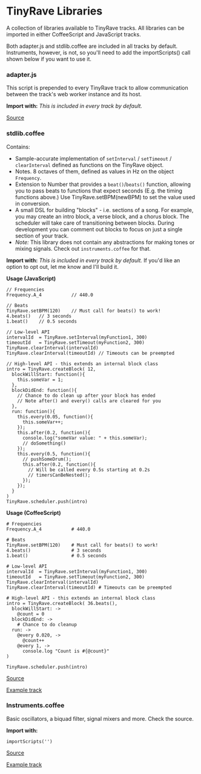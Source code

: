 # TinyRave Libraries

A collection of libraries available to TinyRave tracks. All libraries can be
imported in either CoffeeScript and JavaScript tracks.

Both adapter.js and stdlib.coffee are included in all tracks by default.
Instruments, however, is not, so you'll need to add the importScripts() call
shown below if you want to use it.


### adapter.js

This script is prepended to every TinyRave track to allow communication between
the track's web worker instance and its host.

**Import with:** _This is included in every track by default._

[Source](adapter.js)


### stdlib.coffee

Contains:

* Sample-accurate implementation of `setInterval` / `setTimeout` / `clearInterval`
defined as functions on the TinyRave object.
* Notes. 8 octaves of them, defined as values in Hz on the object `Frequency`.
* Extension to Number that provides a `beat()`/`beats()` function, allowing you to
pass beats to functions that expect seconds (E.g. the timing functions above.)
Use TinyRave.setBPM(newBPM) to set the value used in conversion.
* A small DSL for building "blocks" - i.e. sections of a song. For example, you
may create an intro block, a verse block, and a chorus block. The scheduler will
take care of transitioning between blocks. During development you can comment
out blocks to focus on just a single section of your track.
* _Note:_ This library does not contain any abstractions for making tones or
mixing signals. Check out `instruments.coffee` for that.

**Import with:** _This is included in every track by default._ If you'd like an
option to opt out, let me know and I'll build it.

**Usage (JavaScript)**

```
// Frequencies
Frequency.A_4           // 440.0

// Beats
TinyRave.setBPM(120)    // Must call for beats() to work!
4.beats()   // 3 seconds
1.beat()    // 0.5 seconds

// Low-level API
intervalId  = TinyRave.setInterval(myFunction1, 300)
timeoutId   = TinyRave.setTimeout(myFunction2, 300)
TinyRave.clearInterval(intervalId)
TinyRave.clearInterval(timeoutId) // Timeouts can be preempted

// High-level API - this extends an internal block class
intro = TinyRave.createBlock( 12,
  blockWillStart: function(){
    this.someVar = 1;
  },
  blockDidEnd: function(){
    // Chance to do clean up after your block has ended
    // Note after() and every() calls are cleared for you
  },
  run: function(){
    this.every(0.05, function(){
      this.someVar++;
    });
    this.after(0.2, function(){
      console.log("someVar value: " + this.someVar);
      // doSomething()
    });
    this.every(0.5, function(){
      // pushSomeDrum();
      this.after(0.2, function(){
        // Will be called every 0.5s starting at 0.2s
        // timersCanBeNested();
      });
    });
  }
)
TinyRave.scheduler.push(intro)
```

**Usage (CoffeeScript)**

```
# Frequencies
Frequency.A_4           # 440.0

# Beats
TinyRave.setBPM(120)    # Must call for beats() to work!
4.beats()               # 3 seconds
1.beat()                # 0.5 seconds

# Low-level API
intervalId  = TinyRave.setInterval(myFunction1, 300)
timeoutId   = TinyRave.setTimeout(myFunction2, 300)
TinyRave.clearInterval(intervalId)
TinyRave.clearInterval(timeoutId) # Timeouts can be preempted

# High-level API - this extends an internal block class
intro = TinyRave.createBlock( 36.beats(),
  blockWillStart: ->
    @count = 0
  blockDidEnd: ->
    # Chance to do cleanup
  run: ->
    @every 0.020, ->
      @count++
    @every 1, ->
      console.log "Count is #{@count}"
)

TinyRave.scheduler.push(intro)
```

[Source](stdlib.coffee)

[Example track]()


### Instruments.coffee

Basic oscillators, a biquad filter, signal mixers and more. Check the source.

**Import with:**

```
importScripts('')
```

[Source](instruments.coffee)

[Example track]()
